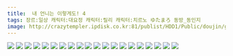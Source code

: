 ```yaml
---
title:  내 언니는 이렇게도! 4
tags: 장르:일상 캐릭터:대요정 캐릭터:릴리 캐릭터:치르노 ゆたまろ 동방_동인지
image: http://crazytempler.ipdisk.co.kr:81/publist/HDD1/Public/doujin/ghap/5645/001.jpg
---
```

<img src="http://crazytempler.ipdisk.co.kr:81/publist/HDD1/Public/doujin/ghap/5645/001.jpg">
<img src="http://crazytempler.ipdisk.co.kr:81/publist/HDD1/Public/doujin/ghap/5645/002.jpg">
<img src="http://crazytempler.ipdisk.co.kr:81/publist/HDD1/Public/doujin/ghap/5645/003.jpg">
<img src="http://crazytempler.ipdisk.co.kr:81/publist/HDD1/Public/doujin/ghap/5645/004.jpg">
<img src="http://crazytempler.ipdisk.co.kr:81/publist/HDD1/Public/doujin/ghap/5645/005.jpg">
<img src="http://crazytempler.ipdisk.co.kr:81/publist/HDD1/Public/doujin/ghap/5645/006.jpg">
<img src="http://crazytempler.ipdisk.co.kr:81/publist/HDD1/Public/doujin/ghap/5645/007.jpg">
<img src="http://crazytempler.ipdisk.co.kr:81/publist/HDD1/Public/doujin/ghap/5645/008.jpg">
<img src="http://crazytempler.ipdisk.co.kr:81/publist/HDD1/Public/doujin/ghap/5645/009.jpg">
<img src="http://crazytempler.ipdisk.co.kr:81/publist/HDD1/Public/doujin/ghap/5645/010.jpg">
<img src="http://crazytempler.ipdisk.co.kr:81/publist/HDD1/Public/doujin/ghap/5645/011.jpg">
<img src="http://crazytempler.ipdisk.co.kr:81/publist/HDD1/Public/doujin/ghap/5645/012.jpg">
<img src="http://crazytempler.ipdisk.co.kr:81/publist/HDD1/Public/doujin/ghap/5645/013.jpg">
<img src="http://crazytempler.ipdisk.co.kr:81/publist/HDD1/Public/doujin/ghap/5645/014.jpg">
<img src="http://crazytempler.ipdisk.co.kr:81/publist/HDD1/Public/doujin/ghap/5645/015.jpg">
<img src="http://crazytempler.ipdisk.co.kr:81/publist/HDD1/Public/doujin/ghap/5645/016.jpg">
<img src="http://crazytempler.ipdisk.co.kr:81/publist/HDD1/Public/doujin/ghap/5645/017.jpg">
<img src="http://crazytempler.ipdisk.co.kr:81/publist/HDD1/Public/doujin/ghap/5645/018.jpg">
<img src="http://crazytempler.ipdisk.co.kr:81/publist/HDD1/Public/doujin/ghap/5645/019.jpg">
<img src="http://crazytempler.ipdisk.co.kr:81/publist/HDD1/Public/doujin/ghap/5645/020.jpg">
